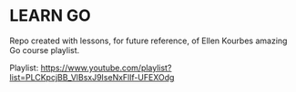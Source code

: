 # LEARN GO
Repo created with lessons, for future reference, of Ellen Kourbes amazing Go course playlist.

Playlist: https://www.youtube.com/playlist?list=PLCKpcjBB_VlBsxJ9IseNxFllf-UFEXOdg
